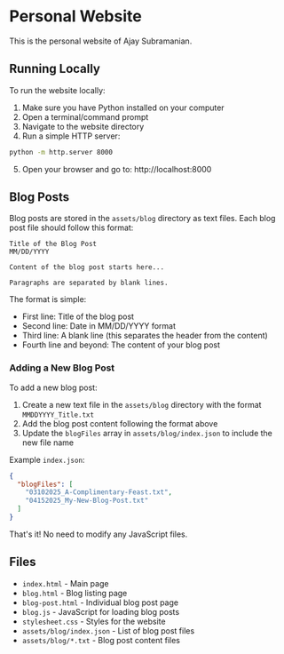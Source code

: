 # Personal Website

This is the personal website of Ajay Subramanian.

## Running Locally

To run the website locally:

1. Make sure you have Python installed on your computer
2. Open a terminal/command prompt
3. Navigate to the website directory
4. Run a simple HTTP server:

```bash
python -m http.server 8000
```

5. Open your browser and go to: http://localhost:8000

## Blog Posts

Blog posts are stored in the `assets/blog` directory as text files. Each blog post file should follow this format:

```
Title of the Blog Post
MM/DD/YYYY

Content of the blog post starts here...

Paragraphs are separated by blank lines.
```

The format is simple:
- First line: Title of the blog post
- Second line: Date in MM/DD/YYYY format
- Third line: A blank line (this separates the header from the content)
- Fourth line and beyond: The content of your blog post

### Adding a New Blog Post

To add a new blog post:

1. Create a new text file in the `assets/blog` directory with the format `MMDDYYYY_Title.txt`
2. Add the blog post content following the format above
3. Update the `blogFiles` array in `assets/blog/index.json` to include the new file name

Example `index.json`:
```json
{
  "blogFiles": [
    "03102025_A-Complimentary-Feast.txt",
    "04152025_My-New-Blog-Post.txt"
  ]
}
```

That's it! No need to modify any JavaScript files.

## Files

- `index.html` - Main page
- `blog.html` - Blog listing page
- `blog-post.html` - Individual blog post page
- `blog.js` - JavaScript for loading blog posts
- `stylesheet.css` - Styles for the website
- `assets/blog/index.json` - List of blog post files
- `assets/blog/*.txt` - Blog post content files 